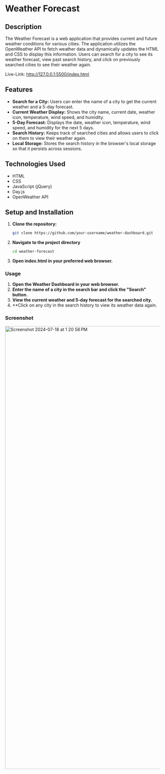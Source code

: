 # Weather Forecast

## Description

The Weather Forecast is a web application that provides current and future weather conditions for various cities. The application utilizes the OpenWeather API to fetch weather data and dynamically updates the HTML and CSS to display this information. Users can search for a city to see its weather forecast, view past search history, and click on previously searched cities to see their weather again.

Live-Link: http://127.0.0.1:5500/index.html

## Features

- **Search for a City:** Users can enter the name of a city to get the current weather and a 5-day forecast.
- **Current Weather Display:** Shows the city name, current date, weather icon, temperature, wind speed, and humidity.
- **5-Day Forecast:** Displays the date, weather icon, temperature, wind speed, and humidity for the next 5 days.
- **Search History:** Keeps track of searched cities and allows users to click on them to view their weather again.
- **Local Storage:** Stores the search history in the browser's local storage so that it persists across sessions.

## Technologies Used

- HTML
- CSS
- JavaScript (jQuery)
- Day.js
- OpenWeather API

## Setup and Installation

1. **Clone the repository:**
   ```bash
   git clone https://github.com/your-username/weather-dashboard.git
   ```
2. **Navigate to the project directory**
   ```bash
   cd weather-forecast
   ```
3. **Open index.html in your preferred web browser.**

### Usage

1. **Open the Weather Dashboard in your web browser.**
2. **Enter the name of a city in the search bar and click the "Search" button.**
3. **View the current weather and 5-day forecast for the searched city.**
4. \*\*Click on any city in the search history to view its weather data again.

### Screenshot

<img width="1440" alt="Screenshot 2024-07-18 at 1 20 58 PM" src="https://github.com/user-attachments/assets/02048778-018b-42c2-a4b6-88d32065107b">
